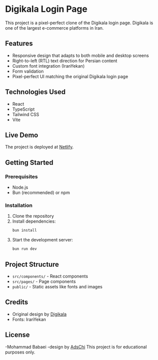 # Digikala Login Page

This project is a pixel-perfect clone of the Digikala login page. Digikala is one of the largest e-commerce platforms in Iran.

## Features

- Responsive design that adapts to both mobile and desktop screens
- Right-to-left (RTL) text direction for Persian content
- Custom font integration (IranYekan)
- Form validation
- Pixel-perfect UI matching the original Digikala login page

## Technologies Used

- React
- TypeScript
- Tailwind CSS
- Vite

## Live Demo

The project is deployed at [Netlify](https://same-t7mpktg6r8p-latest.netlify.app).

## Getting Started

### Prerequisites

- Node.js
- Bun (recommended) or npm

### Installation

1. Clone the repository
2. Install dependencies:
   ```bash
   bun install
   ```
3. Start the development server:
   ```bash
   bun run dev
   ```

## Project Structure

- `src/components/` - React components
- `src/pages/` - Page components
- `public/` - Static assets like fonts and images

## Credits

- Original design by [Digikala](https://www.digikala.com/)
- Fonts: IranYekan

## License
-Mohammad Babaei
-design by [AdsChi](https://www.adschi.com/)
This project is for educational purposes only.
